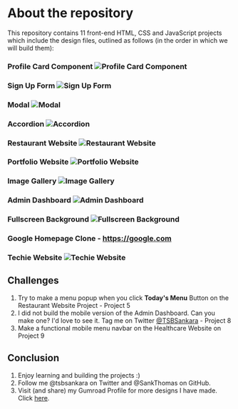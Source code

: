 # About the repository

This repository contains 11 front-end HTML, CSS and JavaScript projects which include the design files, outlined as follows (in the order in which we will build them):

### Profile Card Component ![Profile Card Component](./readme-photos/profile-card-component.jpg)

### Sign Up Form ![Sign Up Form](./readme-photos/sign-up-form.jpg)

### Modal ![Modal](./readme-photos/modal.jpg)

### Accordion ![Accordion](./readme-photos/accordion.jpg)

### Restaurant Website ![Restaurant Website](./readme-photos/restaurant-website.jpg)

### Portfolio Website ![Portfolio Website](./readme-photos/portfolio-website.jpg)

### Image Gallery ![Image Gallery](./readme-photos/image-gallery.jpg)

### Admin Dashboard ![Admin Dashboard](./readme-photos/admin-portal.jpg)

### Fullscreen Background ![Fullscreen Background](./readme-photos/healthcare-website.jpg)

### Google Homepage Clone - https://google.com

### Techie Website ![Techie Website](./readme-photos/techie-website.jpg)

## Challenges

1. Try to make a menu popup when you click **Today's Menu** Button on the Restaurant Website Project - Project 5
2. I did not build the mobile version of the Admin Dashboard. Can you make one? I'd love to see it. Tag me on Twitter [@TSBSankara](https://twitter.com/TSBSankara) - Project 8
3. Make a functional mobile menu navbar on the Healthcare Website on Project 9

## Conclusion

1. Enjoy learning and building the projects :)
2. Follow me @tsbsankara on Twitter and @SankThomas on GitHub.
3. Visit (and share) my Gumroad Profile for more designs I have made. Click [here](https://tsbsankara.gumroad.com).
